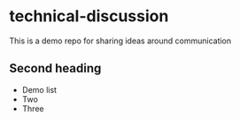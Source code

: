 # technical-discussion
This is a demo repo for sharing ideas around communication

## Second heading

* Demo list
* Two
* Three
